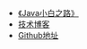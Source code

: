 * [《Java小白之路》](https://purejava.baimuxym.cn/#/)
* [技术博客](https://rain.baimuxym.cn/)
* [Github地址](https://github.com/DogerRain/LearnJavaToFindAJob)




